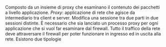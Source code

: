 Composto da un insieme di proxy che esaminano il contenuto dei pacchetti a livello applicazione.
_Proxy_: applicazione di rete che agisce da intermediario tra client e server.
Modifica una sessione tra due parti in due sessioni distinte.
È necessario che sia lanciato un processo proxy per ogni applicazione che si vuol far esaminare dal firewall.
Tutto il traffico della rete deve attraversare il firewall per poter funzionare in ingresso ed in uscita alla rete.
Esistono due tipologie